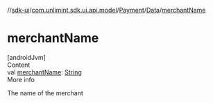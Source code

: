 //[sdk-ui](../../../../index.md)/[com.unlimint.sdk.ui.api.model](../../index.md)/[Payment](../index.md)/[Data](index.md)/[merchantName](merchant-name.md)



# merchantName  
[androidJvm]  
Content  
val [merchantName](merchant-name.md): [String](https://kotlinlang.org/api/latest/jvm/stdlib/kotlin/-string/index.html)  
More info  


The name of the merchant

  



